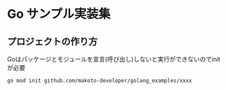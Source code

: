 # Go サンプル実装集

## プロジェクトの作り方

Goはパッケージとモジュールを宣言(呼び出し)しないと実行ができないのでinitが必要

```shell
go mod init github.com/makoto-developer/golang_examples/xxxx
```


